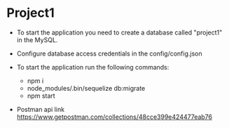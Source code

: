 # Project1

- To start the application you need to create a database called "project1" in the MySQL.
- Configure database access credentials in the config/config.json


- To start the application run the following commands:
  - npm i
  - node_modules/.bin/sequelize db:migrate
  - npm start
 
 
- Postman api link https://www.getpostman.com/collections/48cce399e424477eab76 

